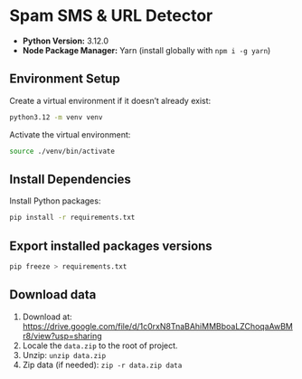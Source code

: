# Spam SMS & URL Detector

- **Python Version:** 3.12.0
- **Node Package Manager:** Yarn (install globally with `npm i -g yarn`)

## Environment Setup

Create a virtual environment if it doesn’t already exist:

```sh
python3.12 -m venv venv
```

Activate the virtual environment:

```sh
source ./venv/bin/activate
```

## Install Dependencies

Install Python packages:

```sh
pip install -r requirements.txt
```

## Export installed packages versions

```sh
pip freeze > requirements.txt
```

## Download data

1. Download at: https://drive.google.com/file/d/1c0rxN8TnaBAhiMMBboaLZChoqaAwBMr8/view?usp=sharing
2. Locale the `data.zip` to the root of project.
3. Unzip: `unzip data.zip`
4. Zip data (if needed): `zip -r data.zip data`
